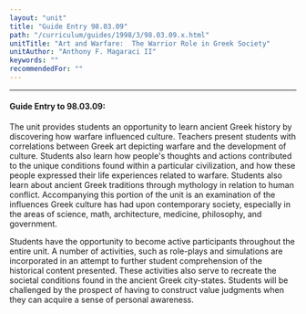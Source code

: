 ```yaml
---
layout: "unit"
title: "Guide Entry 98.03.09"
path: "/curriculum/guides/1998/3/98.03.09.x.html"
unitTitle: "Art and Warfare:  The Warrior Role in Greek Society"
unitAuthor: "Anthony F. Magaraci II"
keywords: ""
recommendedFor: ""
---
```

<body>
<hr/>
<h4>
Guide Entry to 98.03.09:
</h4>
The unit provides students an opportunity to learn ancient Greek history by discovering how warfare influenced culture.  Teachers present students with correlations between Greek art depicting warfare and the development of culture.  Students also learn how people's thoughts and actions contributed to the unique conditions found within a particular civilization, and how these people expressed their life experiences related to warfare.  Students also learn about ancient Greek traditions through mythology in relation to human conflict.  Accompanying this portion of the unit is an examination of the influences Greek culture has had upon contemporary society, especially in the areas of science, math, architecture, medicine, philosophy, and government.
<p>
Students have the opportunity to become active participants throughout the entire unit.  A number of activities, such as role-plays and simulations are incorporated in an attempt to further student comprehension of the historical content presented.  These activities also serve to recreate the societal conditions found in the ancient Greek city-states.  Students will be challenged by the prospect of having to construct value judgments when they can acquire a sense of personal awareness.
</p>
</body>